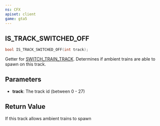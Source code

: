 ```yaml
---
ns: CFX
apiset: client
game: gta5
---
```

## IS_TRACK_SWITCHED_OFF

```c
bool IS_TRACK_SWITCHED_OFF(int track);
```

Getter for [SWITCH_TRAIN_TRACK](?_0xFD813BB7DB977F20). Determines if ambient trains are able to spawn on this track.

## Parameters
* **track**: The track id (between 0 - 27)

## Return Value
If this track allows ambient trains to spawn
